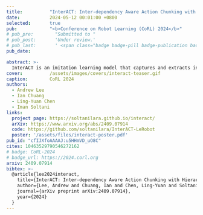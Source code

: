 ```yaml
---
title:          "InterACT: Inter-dependency Aware Action Chunking with Hierarchical Attention Transformers for Bimanual Manipulation"
date:           2024-05-12 00:01:00 +0800
selected:       true
pub:            "<b>Conference on Robot Learning (CoRL) 2024</b>"
# pub_pre:        "Submitted to "
# pub_post:       'Under review.'
# pub_last:       ' <span class="badge badge-pill badge-publication badge-success">Spotlight</span>'
pub_date:       

abstract: >-
  InterACT is an imitation learning model that captures and extracts inter-dependencies between dual-arm joint positions and visual inputs. By doing so, InterACT guides the two arms to perform bimanual tasks with precision—independently yet in seamless coordination.
cover:          /assets/images/covers/interact-teaser.gif
caption:        CoRL 2024
authors:
  - Andrew Lee
  - Ian Chuang
  - Ling-Yuan Chen
  - Iman Soltani
links:
  project page: https://soltanilara.github.io/interact/
  arXiv: https://www.arxiv.org/abs/2409.07914
  code: https://github.com/soltanilara/InterACT-LeRobot
  poster: '/assets/files/interact-poster.pdf'
pub_id: "cfIJXfoAAAAJ:u5HHmVD_uO8C"
cites: 10463529790546272162
# badge: CoRL-2024
# badge_url: https://2024.corl.org
arxiv: 2409.07914
bibtex: >-
  @article{lee2024interact,
    title={InterACT: Inter-dependency Aware Action Chunking with Hierarchical Attention Transformers for Bimanual Manipulation},
    author={Lee, Andrew and Chuang, Ian and Chen, Ling-Yuan and Soltani, Iman},
    journal={arXiv preprint arXiv:2409.07914},
    year={2024}
  }
---
```

